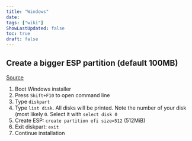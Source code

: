 ```yaml
---
title: "Windows"
date: 
tags: ["wiki"]
ShowLastUpdated: false
toc: true
draft: false
---
```



## Create a bigger ESP partition (default 100MB)

[Source](https://superuser.com/questions/1308324/create-efi-partition-before-installing-windows-10)

1. Boot Windows installer
2. Press `Shift+F10` to open command line
3. Type `diskpart`
4. Type `list disk`. All disks will be printed. Note the number of your disk (most likely `0`. Select it with `select disk 0`
5. Create ESP: `create partition efi size=512` (512MiB)
6. Exit diskpart: `exit`
7. Continue installation
